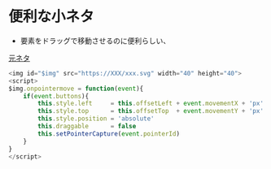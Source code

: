 # 便利な小ネタ

- 要素をドラッグで移動させるのに便利らしい、

[元ネタ](https://qiita.com/economist/items/d4254209330c11caff04)

```js
<img id="$img" src="https://XXX/xxx.svg" width="40" height="40">
<script>
$img.onpointermove = function(event){
    if(event.buttons){
        this.style.left     = this.offsetLeft + event.movementX + 'px'
        this.style.top      = this.offsetTop  + event.movementY + 'px'
        this.style.position = 'absolute'
        this.draggable      = false
        this.setPointerCapture(event.pointerId)
    }
}
</script>
```
